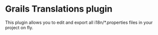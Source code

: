 # Grails Translations plugin

This plugin allows you to edit and export all i18n/*.properties files in your project on fly.
